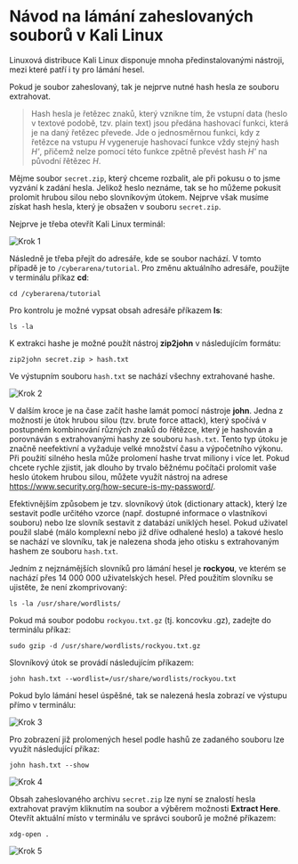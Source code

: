 # Návod na lámání zaheslovaných souborů v Kali Linux

Linuxová distribuce Kali Linux disponuje mnoha předinstalovanými nástroji, mezi které patří i ty pro lámání hesel.

Pokud je soubor zaheslovaný, tak je nejprve nutné hash hesla ze souboru extrahovat.

> Hash hesla je řetězec znaků, který vznikne tím, že vstupní data (heslo v textové podobě, tzv. plain text) jsou předána hashovací funkci, která je na daný řetězec převede. Jde o jednosměrnou funkci, kdy z řetězce na vstupu *H* vygeneruje hashovací funkce vždy stejný hash *H'*, přičemž nelze pomocí této funkce zpětně převést hash *H'* na původní řětězec *H*.

Mějme soubor ```secret.zip```, který chceme rozbalit, ale při pokusu o to jsme vyzvání k zadání hesla.
Jelikož heslo neznáme, tak se ho můžeme pokusit prolomit hrubou silou nebo slovníkovým útokem.
Nejprve však musíme získat hash hesla, který je obsažen v souboru ```secret.zip```. 

Nejprve je třeba otevřít Kali Linux terminál:

![Krok 1](https://cyberarena.utko.feec.vutbr.cz/img/tutorial/step1.png)

Následně je třeba přejít do adresáře, kde se soubor nachází. V tomto případě je to ``/cyberarena/tutorial``. Pro změnu aktuálního adresáře, použijte v terminálu příkaz **cd**:
```
cd /cyberarena/tutorial
```
Pro kontrolu je možné vypsat obsah adresáře příkazem **ls**:
```
ls -la
```

K extrakci hashe je možné použít nástroj **zip2john** v následujícím formátu:
```
zip2john secret.zip > hash.txt
```

Ve výstupním souboru ```hash.txt``` se nachází všechny extrahované hashe.

![Krok 2](https://cyberarena.utko.feec.vutbr.cz/img/tutorial/step2.png)

V dalším kroce je na čase začít hashe lamát pomocí nástroje **john**. 
Jedna z možností je útok hrubou silou (tzv. brute force attack), který spočívá v postupném kombinování různých znaků do řětězce, který je hashován a porovnáván s extrahovanými hashy ze souboru ```hash.txt```.
Tento typ útoku je značně neefektivní a vyžaduje velké množství času a výpočetního výkonu.
Při použití silného hesla může prolomení hashe trvat miliony i více let. Pokud chcete rychle zjistit, jak dlouho by trvalo běžnému počítači prolomit vaše heslo útokem hrubou silou, můžete využít nástroj na adrese https://www.security.org/how-secure-is-my-password/. 

Efektivnějším způsobem je tzv. slovníkový útok (dictionary attack), který lze sestavit podle určitého vzorce (např. dostupné informace o vlastníkovi souboru) nebo lze slovník sestavit z databází uniklých hesel.
Pokud uživatel použil slabé (málo komplexní nebo již dříve odhalené heslo) a takové heslo se nachází ve slovníku, tak je nalezena shoda jeho otisku s extrahovaným hashem ze souboru ```hash.txt```.

Jedním z nejznámějších slovníků pro lámání hesel je **rockyou**, ve kterém se nachází přes 14 000 000 uživatelských hesel. Před použitím slovníku se ujistěte, že není zkomprivovaný:
```
ls -la /usr/share/wordlists/
```

Pokud má soubor podobu ``rockyou.txt.gz`` (tj. koncovku .gz), zadejte do terminálu příkaz:
```
sudo gzip -d /usr/share/wordlists/rockyou.txt.gz
```

Slovníkový útok se provádí následujícím příkazem:
```
john hash.txt --wordlist=/usr/share/wordlists/rockyou.txt
```

Pokud bylo lámání hesel úspěšné, tak se nalezená hesla zobrazí ve výstupu přímo v terminálu:

![Krok 3](https://cyberarena.utko.feec.vutbr.cz/img/tutorial/step3.png)

Pro zobrazení již prolomených hesel podle hashů ze zadaného souboru lze využít následující příkaz: 
```
john hash.txt --show
```

![Krok 4](https://cyberarena.utko.feec.vutbr.cz/img/tutorial/step4.png)

Obsah zaheslovaného archivu ```secret.zip``` lze nyní se znalostí hesla extrahovat pravým kliknutím na soubor a výběrem možnosti **Extract Here**. Otevřít aktuální místo v terminálu ve správci souborů je možné příkazem:
```
xdg-open .
```

![Krok 5](https://cyberarena.utko.feec.vutbr.cz/img/tutorial/step5.png)
